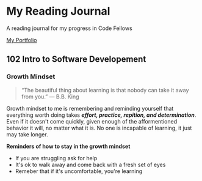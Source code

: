 # My Reading Journal

A reading journal for my progress in Code Fellows

[My Portfolio](https://github.com/NephilimEyez)

## 102 Intro to Software Developement

### Growth Mindset

> “The beautiful thing about learning is that nobody can take it away from you.” ― B.B. King

Growth mindset to me is remembering and reminding yourself that everything worth doing takes ***effort, practice, repition, and determination***. Even if it doesn't come quickly, given enough of the afformentioned behavior it will, no matter what it is. No one is incapable of learning, it just may take longer.

**Reminders of how to stay in the growth mindset**
- If you are struggling ask for help
- It's ok to walk away and come back with a fresh set of eyes
- Remeber that if it's uncomfortable, you're learning
